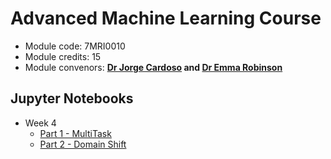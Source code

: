# Advanced Machine Learning Course

* Module code: 7MRI0010
* Module credits: 15
* Module convenors: **[Dr Jorge Cardoso](mailto:m.jorge.cardoso@kcl.ac.uk) and [Dr Emma Robinson](mailto:emma.robinson@kcl.ac.uk)**



## Jupyter Notebooks 

* Week 4
  * [Part 1 - MultiTask](https://colab.research.google.com/github/KCL-BMEIS/AdvancedMachineLearningCourse/blob/main/Week4-Multitask_and_domain_shift/Notebooks/Week4-part1-MultiTask.ipynb)
  * [Part 2 - Domain Shift](https://colab.research.google.com/github/KCL-BMEIS/AdvancedMachineLearningCourse/blob/main/Week4-Multitask_and_domain_shift/Notebooks/Week4-part2-DomainAdaptation.ipynb)
